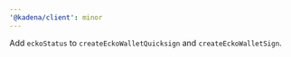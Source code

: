 ```yaml
---
'@kadena/client': minor
---
```


Add `eckoStatus` to `createEckoWalletQuicksign` and `createEckoWalletSign`.
